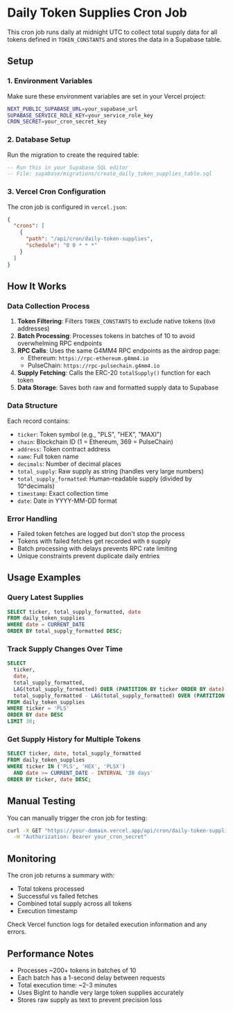 # Daily Token Supplies Cron Job

This cron job runs daily at midnight UTC to collect total supply data for all tokens defined in `TOKEN_CONSTANTS` and stores the data in a Supabase table.

## Setup

### 1. Environment Variables

Make sure these environment variables are set in your Vercel project:

```bash
NEXT_PUBLIC_SUPABASE_URL=your_supabase_url
SUPABASE_SERVICE_ROLE_KEY=your_service_role_key
CRON_SECRET=your_cron_secret_key
```

### 2. Database Setup

Run the migration to create the required table:

```sql
-- Run this in your Supabase SQL editor
-- File: supabase/migrations/create_daily_token_supplies_table.sql
```

### 3. Vercel Cron Configuration

The cron job is configured in `vercel.json`:

```json
{
  "crons": [
    {
      "path": "/api/cron/daily-token-supplies",
      "schedule": "0 0 * * *"
    }
  ]
}
```

## How It Works

### Data Collection Process

1. **Token Filtering**: Filters `TOKEN_CONSTANTS` to exclude native tokens (`0x0` addresses)
2. **Batch Processing**: Processes tokens in batches of 10 to avoid overwhelming RPC endpoints
3. **RPC Calls**: Uses the same G4MM4 RPC endpoints as the airdrop page:
   - Ethereum: `https://rpc-ethereum.g4mm4.io`
   - PulseChain: `https://rpc-pulsechain.g4mm4.io`
4. **Supply Fetching**: Calls the ERC-20 `totalSupply()` function for each token
5. **Data Storage**: Saves both raw and formatted supply data to Supabase

### Data Structure

Each record contains:

- `ticker`: Token symbol (e.g., "PLS", "HEX", "MAXI")
- `chain`: Blockchain ID (1 = Ethereum, 369 = PulseChain)
- `address`: Token contract address
- `name`: Full token name
- `decimals`: Number of decimal places
- `total_supply`: Raw supply as string (handles very large numbers)
- `total_supply_formatted`: Human-readable supply (divided by 10^decimals)
- `timestamp`: Exact collection time
- `date`: Date in YYYY-MM-DD format

### Error Handling

- Failed token fetches are logged but don't stop the process
- Tokens with failed fetches get recorded with `0` supply
- Batch processing with delays prevents RPC rate limiting
- Unique constraints prevent duplicate daily entries

## Usage Examples

### Query Latest Supplies

```sql
SELECT ticker, total_supply_formatted, date
FROM daily_token_supplies
WHERE date = CURRENT_DATE
ORDER BY total_supply_formatted DESC;
```

### Track Supply Changes Over Time

```sql
SELECT
  ticker,
  date,
  total_supply_formatted,
  LAG(total_supply_formatted) OVER (PARTITION BY ticker ORDER BY date) as previous_supply,
  total_supply_formatted - LAG(total_supply_formatted) OVER (PARTITION BY ticker ORDER BY date) as daily_change
FROM daily_token_supplies
WHERE ticker = 'PLS'
ORDER BY date DESC
LIMIT 30;
```

### Get Supply History for Multiple Tokens

```sql
SELECT ticker, date, total_supply_formatted
FROM daily_token_supplies
WHERE ticker IN ('PLS', 'HEX', 'PLSX')
  AND date >= CURRENT_DATE - INTERVAL '30 days'
ORDER BY ticker, date DESC;
```

## Manual Testing

You can manually trigger the cron job for testing:

```bash
curl -X GET "https://your-domain.vercel.app/api/cron/daily-token-supplies" \
  -H "Authorization: Bearer your_cron_secret"
```

## Monitoring

The cron job returns a summary with:

- Total tokens processed
- Successful vs failed fetches
- Combined total supply across all tokens
- Execution timestamp

Check Vercel function logs for detailed execution information and any errors.

## Performance Notes

- Processes ~200+ tokens in batches of 10
- Each batch has a 1-second delay between requests
- Total execution time: ~2-3 minutes
- Uses BigInt to handle very large token supplies accurately
- Stores raw supply as text to prevent precision loss
